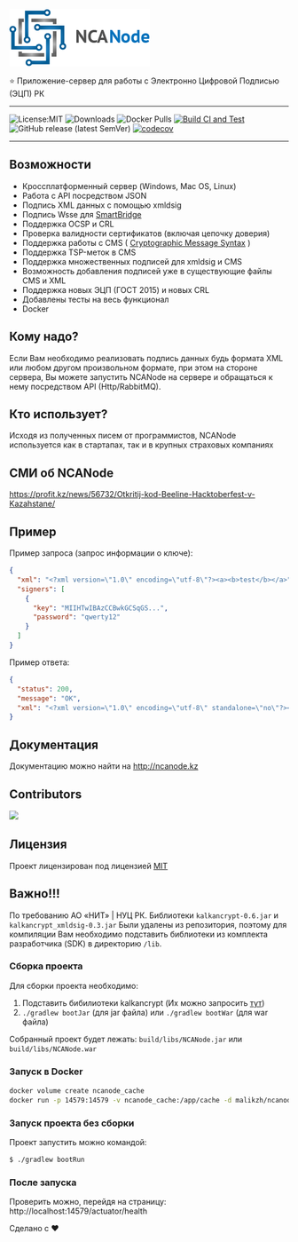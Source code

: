 
![NCANode](NCANode.png)


⭐ Приложение-сервер для работы с Электронно Цифровой Подписью (ЭЦП) РК

---

![License:MIT](https://img.shields.io/badge/license-MIT-green.svg)
![Downloads](https://img.shields.io/github/downloads/malikzh/NCANode/total.svg)
![Docker Pulls](https://img.shields.io/docker/pulls/malikzh/ncanode)
[![Build CI and Test](https://github.com/malikzh/NCANode/actions/workflows/build-ci.yml/badge.svg)](https://github.com/malikzh/NCANode/actions/workflows/build-ci.yml)
![GitHub release (latest SemVer)](https://img.shields.io/github/v/release/malikzh/NCANode)
[![codecov](https://codecov.io/gh/malikzh/NCANode/branch/master/graph/badge.svg?token=yk6ln3mlTB)](https://codecov.io/gh/malikzh/NCANode)

---

## Возможности

- Кроссплатформенный сервер (Windows, Mac OS, Linux)
- Работа с API посредством JSON
- Подпись XML данных с помощью xmldsig
- Подпись Wsse для [SmartBridge](https://sb.egov.kz/)
- Поддержка OCSP и CRL
- Проверка валидности сертификатов (включая цепочку доверия)
- Поддержка работы с CMS ( [Cryptographic Message Syntax](https://en.wikipedia.org/wiki/Cryptographic_Message_Syntax) )
- Поддержка TSP-меток в CMS
- Поддержка множественных подписей для xmldsig и CMS
- Возможность добавления подписей уже в существующие файлы CMS и XML
- Поддержка новых ЭЦП (ГОСТ 2015) и новых CRL
- Добавлены тесты на весь функционал
- Docker

## Кому надо?

Если Вам необходимо реализовать подпись данных будь формата XML или любом другом произвольном формате, при этом на стороне сервера,
Вы можете запустить NCANode на сервере и обращаться к нему посредством API (Http/RabbitMQ).

## Кто использует?

Исходя из полученных писем от программистов, NCANode используется как в стартапах, так и в крупных страховых компаниях

## СМИ об NCANode

https://profit.kz/news/56732/Otkritij-kod-Beeline-Hacktoberfest-v-Kazahstane/

## Пример

Пример запроса (запрос информации о ключе):

```json
{
  "xml": "<?xml version=\"1.0\" encoding=\"utf-8\"?><a><b>test</b></a>",
  "signers": [
    {
      "key": "MIIHTwIBAzCCBwkGCSqGS...",
      "password": "qwerty12"
    }
  ]
}
```

Пример ответа:

```json
{
  "status": 200,
  "message": "OK",
  "xml": "<?xml version=\"1.0\" encoding=\"utf-8\" standalone=\"no\"?><a><b>test</b><ds:Signature x..."
}
```

## Документация

Документацию можно найти на http://ncanode.kz

## Contributors

<a href="https://github.com/malikzh/NCANode/graphs/contributors">
  <img src="https://contributors-img.web.app/image?repo=malikzh/NCANode" />
</a>

## Лицензия

Проект лицензирован под лицензией [MIT](LICENSE)

## Важно!!!

По требованию  АО «НИТ» | НУЦ РК. Библиотеки `kalkancrypt-0.6.jar` и `kalkancrypt_xmldsig-0.3.jar`
Были удалены из репозитория, поэтому для компиляции Вам необходимо подставить библиотеки
из комплекта разработчика (SDK) в директорию `/lib`.

### Сборка проекта

Для сборки проекта необходимо:

1. Подставить бибилиотеки kalkancrypt (Их можно запросить [тут](https://pki.gov.kz/developers/))
2. `./gradlew bootJar` (для jar файла) или `./gradlew bootWar` (для war файла)


Собранный проект будет лежать: `build/libs/NCANode.jar` или `build/libs/NCANode.war`

### Запуск в Docker

```bash
docker volume create ncanode_cache
docker run -p 14579:14579 -v ncanode_cache:/app/cache -d malikzh/ncanode
```

### Запуск проекта без сборки

Проект запустить можно командой:

```bash
$ ./gradlew bootRun
```

### После запуска

Проверить можно, перейдя на страницу: http://localhost:14579/actuator/health

Сделано с ❤️
